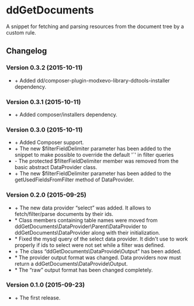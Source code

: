 # ddGetDocuments
A snippet for fetching and parsing resources from the document tree by a custom rule.

## Changelog
### Version 0.3.2 (2015-10-11)
* \+ Added dd/composer-plugin-modxevo-library-ddtools-installer dependency.

### Version 0.3.1 (2015-10-11)
* \+ Added composer/installers dependency.

### Version 0.3.0 (2015-10-11)
* \+ Added Composer support.
* \+ The new $filterFieldDelimiter parameter has been added to the snippet to make possible to override the default '`' in filter queries
* \- The protected $filterFieldDelimiter member was removed from the basic abstract DataProvider class.
* \+ The new $filterFieldDelimiter parameter has been added to the getUsedFieldsFromFilter method of DataProvider.

### Version 0.2.0 (2015-09-25)
* \+ The new data provider “select” was added. It allows to fetch/filter/parse documents by their ids.
* \* Class members containing table names were moved from ddGetDocuments\DataProvider\Parent\DataProvider to ddGetDocuments\DataProvider along with their initialization.
* \* Fixed the mysql query of the select data provider. It didn't use to work properly if ids to select were not set while a filter was defined.
* \+ The class “ddGetDocuments\DataProvide\Output” has been added.
* \* The provider output format was changed. Data providers now must return a ddGetDocuments\DataProvide\Output.
* \* The “raw” output format has been changed completely.

### Version 0.1.0 (2015-09-23)
* \+ The first release.